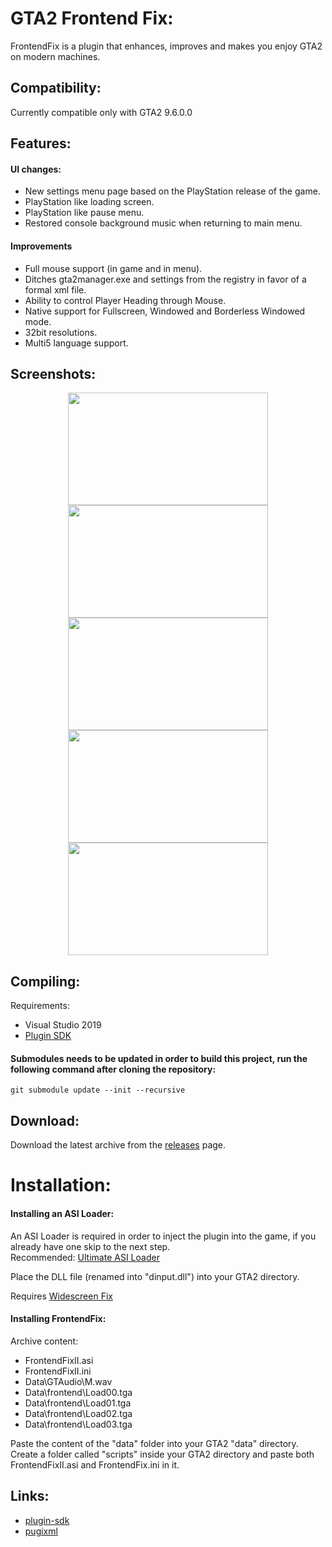 # GTA2 Frontend Fix:
FrontendFix is a plugin that enhances, improves and makes you enjoy GTA2 on modern machines.

## Compatibility:
Currently compatible only with GTA2 9.6.0.0

## Features: 
 #### UI changes:
 - New settings menu page based on the PlayStation release of the game.
 - PlayStation like loading screen.
 - PlayStation like pause menu.
 - Restored console background music when returning to main menu.

#### Improvements
 - Full mouse support (in game and in menu).
 - Ditches gta2manager.exe and settings from the registry in favor of a formal xml file.
 - Ability to control Player Heading through Mouse.
 - Native support for Fullscreen, Windowed and Borderless Windowed mode.
 - 32bit resolutions.
 - Multi5 language support.

## Screenshots:
<p align="center">
<img src="https://i.imgur.com/6wTlCpk.png" width="320" height="180">
<img src="https://i.imgur.com/nnLwhsW.png" width="320" height="180">
<img src="https://i.imgur.com/zyeeMrQ.png" width="320" height="180">
<img src="https://i.imgur.com/qD9qDJx.png" width="320" height="180">
<img src="https://i.imgur.com/kIooq03.png" width="320" height="180">
</p>

## Compiling:
Requirements:
 - Visual Studio 2019
 - [Plugin SDK](https://github.com/DK22Pac/plugin-sdk)
 
#### Submodules needs to be updated in order to build this project, run the following command after cloning the repository:
 ```
git submodule update --init --recursive
```

## Download:
Download the latest archive from the [releases](https://github.com/gennariarmando/gta2-frontend-fix/releases) page.

# Installation:
#### Installing an ASI Loader:
An ASI Loader is required in order to inject the plugin into the game, if you already have one skip to the next step.\
Recommended: [Ultimate ASI Loader](https://github.com/ThirteenAG/Ultimate-ASI-Loader)

Place the DLL file (renamed into "dinput.dll") into your GTA2 directory.

Requires [Widescreen Fix](https://thirteenag.github.io/wfp#gta2)

#### Installing FrontendFix:
Archive content: 
- FrontendFixII.asi
- FrontendFixII.ini
- Data\GTAudio\M.wav
- Data\frontend\Load00.tga
- Data\frontend\Load01.tga
- Data\frontend\Load02.tga
- Data\frontend\Load03.tga

Paste the content of the "data" folder into your GTA2 "data" directory.\
Create a folder called "scripts" inside your GTA2 directory and paste both FrontendFixII.asi and FrontendFix.ini in it.

## Links:
- [plugin-sdk](https://github.com/DK22Pac/plugin-sdk)
- [pugixml](https://github.com/zeux/pugixml)
